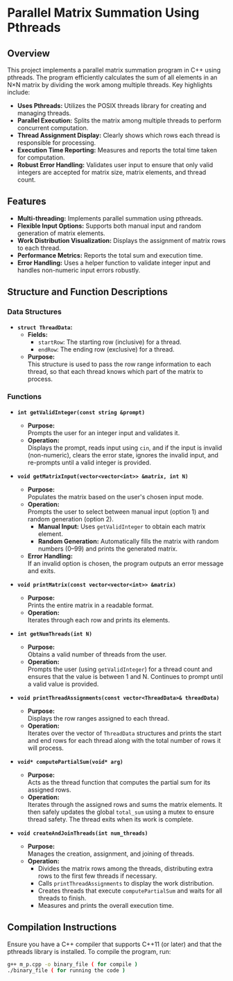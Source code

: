 # Parallel Matrix Summation Using Pthreads

## Overview
This project implements a parallel matrix summation program in C++ using pthreads. The program efficiently calculates the sum of all elements in an N×N matrix by dividing the work among multiple threads. Key highlights include:

- **Uses Pthreads:** Utilizes the POSIX threads library for creating and managing threads.
- **Parallel Execution:** Splits the matrix among multiple threads to perform concurrent computation.
- **Thread Assignment Display:** Clearly shows which rows each thread is responsible for processing.
- **Execution Time Reporting:** Measures and reports the total time taken for computation.
- **Robust Error Handling:** Validates user input to ensure that only valid integers are accepted for matrix size, matrix elements, and thread count.

## Features
- **Multi-threading:** Implements parallel summation using pthreads.
- **Flexible Input Options:** Supports both manual input and random generation of matrix elements.
- **Work Distribution Visualization:** Displays the assignment of matrix rows to each thread.
- **Performance Metrics:** Reports the total sum and execution time.
- **Error Handling:** Uses a helper function to validate integer input and handles non-numeric input errors robustly.

## Structure and Function Descriptions

### Data Structures
- **`struct ThreadData`:**  
  - **Fields:**
    - `startRow`: The starting row (inclusive) for a thread.
    - `endRow`: The ending row (exclusive) for a thread.
  - **Purpose:**  
    This structure is used to pass the row range information to each thread, so that each thread knows which part of the matrix to process.

### Functions
- **`int getValidInteger(const string &prompt)`**  
  - **Purpose:**  
    Prompts the user for an integer input and validates it.
  - **Operation:**  
    Displays the prompt, reads input using `cin`, and if the input is invalid (non-numeric), clears the error state, ignores the invalid input, and re-prompts until a valid integer is provided.

- **`void getMatrixInput(vector<vector<int>> &matrix, int N)`**  
  - **Purpose:**  
    Populates the matrix based on the user's chosen input mode.
  - **Operation:**  
    Prompts the user to select between manual input (option 1) and random generation (option 2).  
    - **Manual Input:** Uses `getValidInteger` to obtain each matrix element.
    - **Random Generation:** Automatically fills the matrix with random numbers (0–99) and prints the generated matrix.
  - **Error Handling:**  
    If an invalid option is chosen, the program outputs an error message and exits.

- **`void printMatrix(const vector<vector<int>> &matrix)`**  
  - **Purpose:**  
    Prints the entire matrix in a readable format.
  - **Operation:**  
    Iterates through each row and prints its elements.

- **`int getNumThreads(int N)`**  
  - **Purpose:**  
    Obtains a valid number of threads from the user.
  - **Operation:**  
    Prompts the user (using `getValidInteger`) for a thread count and ensures that the value is between 1 and N. Continues to prompt until a valid value is provided.

- **`void printThreadAssignments(const vector<ThreadData>& threadData)`**  
  - **Purpose:**  
    Displays the row ranges assigned to each thread.
  - **Operation:**  
    Iterates over the vector of `ThreadData` structures and prints the start and end rows for each thread along with the total number of rows it will process.

- **`void* computePartialSum(void* arg)`**  
  - **Purpose:**  
    Acts as the thread function that computes the partial sum for its assigned rows.
  - **Operation:**  
    Iterates through the assigned rows and sums the matrix elements. It then safely updates the global `total_sum` using a mutex to ensure thread safety. The thread exits when its work is complete.

- **`void createAndJoinThreads(int num_threads)`**  
  - **Purpose:**  
    Manages the creation, assignment, and joining of threads.
  - **Operation:**  
    - Divides the matrix rows among the threads, distributing extra rows to the first few threads if necessary.
    - Calls `printThreadAssignments` to display the work distribution.
    - Creates threads that execute `computePartialSum` and waits for all threads to finish.
    - Measures and prints the overall execution time.

## Compilation Instructions
Ensure you have a C++ compiler that supports C++11 (or later) and that the pthreads library is installed. To compile the program, run:

```bash
g++ m_p.cpp -o binary_file ( for compile ) 
./binary_file ( for running the code ) 
